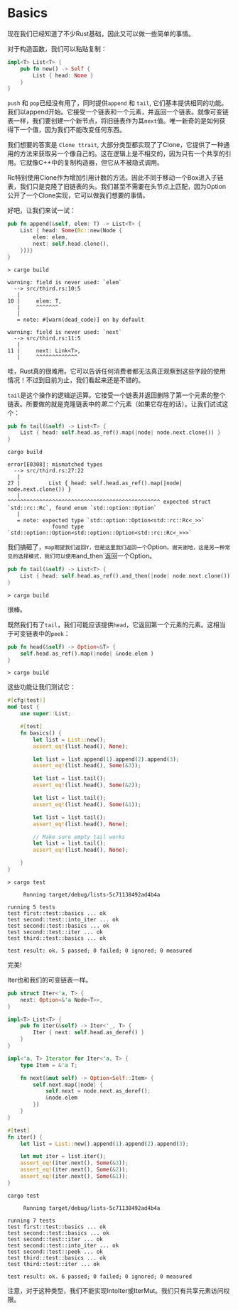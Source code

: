 # Basics

现在我们已经知道了不少Rust基础，因此又可以做一些简单的事情。

对于构造函数，我们可以粘贴复制：

```rust ,ignore
impl<T> List<T> {
    pub fn new() -> Self {
        List { head: None }
    }
}
```

`push` 和 `pop`已经没有用了，同时提供`append` 和 `tail`, 它们基本提供相同的功能。我们以append开始。它接受一个链表和一个元素，并返回一个链表。就像可变链表一样，我们要创建一个新节点，将旧链表作为其`next`值。唯一新奇的是如何获得下一个值，因为我们不能改变任何东西。

我们想要的答案是 `Clone ttrait`, 大部分类型都实现了了Clone，它提供了一种通用的方法来获取另一个像自己的。这在逻辑上是不相交的，因为只有一个共享的引用。它就像C++中的复制构造器，但它从不被隐式调用。

Rc特别使用Clone作为增加引用计数的方法。因此不同于移动一个Box进入子链表，我们只是克隆了旧链表的头。我们甚至不需要在头节点上匹配，因为Option公开了一个Clone实现，它可以做我们想要的事情。

好吧，让我们来试一试：

```rust ,ignore
pub fn append(&self, elem: T) -> List<T> {
    List { head: Some(Rc::new(Node {
        elem: elem,
        next: self.head.clone(),
    }))}
}
```

```text
> cargo build

warning: field is never used: `elem`
  --> src/third.rs:10:5
   |
10 |     elem: T,
   |     ^^^^^^^
   |
   = note: #[warn(dead_code)] on by default

warning: field is never used: `next`
  --> src/third.rs:11:5
   |
11 |     next: Link<T>,
   |     ^^^^^^^^^^^^^
```

哇，Rust真的很难用。它可以告诉任何消费者都无法真正观察到这些字段的使用情况！不过到目前为止，我们看起来还是不错的。

`tail`是这个操作的逻辑逆运算。它接受一个链表并返回删除了第一个元素的整个链表。所要做的就是克隆链表中的*第二个*元素（如果它存在的话）。让我们试试这个：

```rust ,ignore
pub fn tail(&self) -> List<T> {
    List { head: self.head.as_ref().map(|node| node.next.clone()) }
}
```

```text
cargo build

error[E0308]: mismatched types
  --> src/third.rs:27:22
   |
27 |         List { head: self.head.as_ref().map(|node| node.next.clone()) }
   |                      ^^^^^^^^^^^^^^^^^^^^^^^^^^^^^^^^^^^^^^^^^^^^^^^^ expected struct `std::rc::Rc`, found enum `std::option::Option`
   |
   = note: expected type `std::option::Option<std::rc::Rc<_>>`
              found type `std::option::Option<std::option::Option<std::rc::Rc<_>>>`
```

我们搞砸了，`map期望我们返回Y，但是这里我们返回一个`Option<Y>`。谢天谢地，这是另一种常见的选择模式，我们可以使用`and_then`返回一个Option。

```rust ,ignore
pub fn tail(&self) -> List<T> {
    List { head: self.head.as_ref().and_then(|node| node.next.clone()) }
}
```

```text
> cargo build
```

很棒。

既然我们有了`tail`，我们可能应该提供`head`，它返回第一个元素的元素。这相当于可变链表中的`peek`：

```rust ,ignore
pub fn head(&self) -> Option<&T> {
    self.head.as_ref().map(|node| &node.elem )
}
```

```text
> cargo build
```

这些功能让我们测试它：


```rust ,ignore
#[cfg(test)]
mod test {
    use super::List;

    #[test]
    fn basics() {
        let list = List::new();
        assert_eq!(list.head(), None);

        let list = list.append(1).append(2).append(3);
        assert_eq!(list.head(), Some(&3));

        let list = list.tail();
        assert_eq!(list.head(), Some(&2));

        let list = list.tail();
        assert_eq!(list.head(), Some(&1));

        let list = list.tail();
        assert_eq!(list.head(), None);

        // Make sure empty tail works
        let list = list.tail();
        assert_eq!(list.head(), None);

    }
}
```

```text
> cargo test

     Running target/debug/lists-5c71138492ad4b4a

running 5 tests
test first::test::basics ... ok
test second::test::into_iter ... ok
test second::test::basics ... ok
test second::test::iter ... ok
test third::test::basics ... ok

test result: ok. 5 passed; 0 failed; 0 ignored; 0 measured

```

完美!

Iter也和我们的可变链表一样。

```rust ,ignore
pub struct Iter<'a, T> {
    next: Option<&'a Node<T>>,
}

impl<T> List<T> {
    pub fn iter(&self) -> Iter<'_, T> {
        Iter { next: self.head.as_deref() }
    }
}

impl<'a, T> Iterator for Iter<'a, T> {
    type Item = &'a T;

    fn next(&mut self) -> Option<Self::Item> {
        self.next.map(|node| {
            self.next = node.next.as_deref();
            &node.elem
        })
    }
}
```

```rust ,ignore
#[test]
fn iter() {
    let list = List::new().append(1).append(2).append(3);

    let mut iter = list.iter();
    assert_eq!(iter.next(), Some(&3));
    assert_eq!(iter.next(), Some(&2));
    assert_eq!(iter.next(), Some(&1));
}
```

```text
cargo test

     Running target/debug/lists-5c71138492ad4b4a

running 7 tests
test first::test::basics ... ok
test second::test::basics ... ok
test second::test::iter ... ok
test second::test::into_iter ... ok
test second::test::peek ... ok
test third::test::basics ... ok
test third::test::iter ... ok

test result: ok. 6 passed; 0 failed; 0 ignored; 0 measured

```

注意，对于这种类型，我们不能实现IntoIter或IterMut。我们只有共享元素访问权限。
